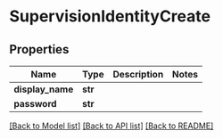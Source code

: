 # SupervisionIdentityCreate

## Properties
Name | Type | Description | Notes
------------ | ------------- | ------------- | -------------
**display_name** | **str** |  | 
**password** | **str** |  | 

[[Back to Model list]](../README.md#documentation-for-models) [[Back to API list]](../README.md#documentation-for-api-endpoints) [[Back to README]](../README.md)


